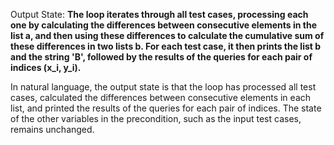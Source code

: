 Output State: **The loop iterates through all test cases, processing each one by calculating the differences between consecutive elements in the list a, and then using these differences to calculate the cumulative sum of these differences in two lists b. For each test case, it then prints the list b and the string 'B', followed by the results of the queries for each pair of indices (x_i, y_i).**

In natural language, the output state is that the loop has processed all test cases, calculated the differences between consecutive elements in each list, and printed the results of the queries for each pair of indices. The state of the other variables in the precondition, such as the input test cases, remains unchanged.